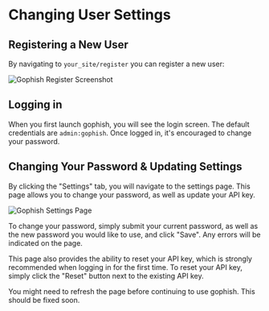 # Changing User Settings

## Registering a New User
By navigating to ```your_site/register``` you can register a new user:

![Gophish Register Screenshot](https://i.imgur.com/1Mh1mCo.png)

## Logging in
When you first launch gophish, you will see the login screen. The default credentials are ```admin:gophish```. Once logged in, it's encouraged to change your password.

## Changing Your Password & Updating Settings
By clicking the "Settings" tab, you will navigate to the settings page. This page allows you to change your password, as well as update your API key.

![Gophish Settings Page](https://i.imgur.com/PWgXhEV.png)

To change your password, simply submit your current password, as well as the new password you would like to use, and click "Save". Any errors will be indicated on the page.

This page also provides the ability to reset your API key, which is strongly recommended when logging in for the first time. To reset your API key, simply click the "Reset" button next to the existing API key.

You might need to refresh the page before continuing to use gophish. This should be fixed soon.